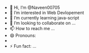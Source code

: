 - 👋 Hi, I’m @Naveen00705
- 👀 I’m interested in Web Devlopement
- 🌱 I’m currently learning java-script
- 💞️ I’m looking to collaborate on ...
- 📫 How to reach me ...
- 😄 Pronouns:
- 
- ⚡ Fun fact: ...

<!---
Naveen00705/Naveen00705 is a ✨ special ✨ repository because its `README.md` (this file) appears on your GitHub profile.
You can click the Preview link to take a look at your changes.
--->
